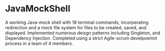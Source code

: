 # JavaMockShell
A working Java-mock shell with 18 terminal commands, incorperating redirection and a mock file system for files to be created, saved, and displayed. Implemented numerous deisgn patterns including Singleton, and Dependency Injection. Completed using a strict Agile-scrum develpoemnt process in a team of 4 members.   
